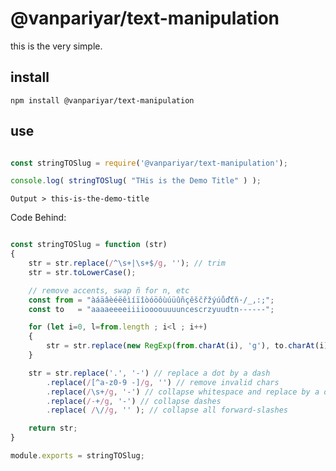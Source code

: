 # @vanpariyar/text-manipulation

this is the very simple.

## install
`npm install @vanpariyar/text-manipulation`

## use
```javascript

const stringTOSlug = require('@vanpariyar/text-manipulation');

console.log( stringTOSlug( "THis is the Demo Title" ) );

```
`Output > this-is-the-demo-title `

Code Behind:

```javascript

const stringTOSlug = function (str)
{
    str = str.replace(/^\s+|\s+$/g, ''); // trim
    str = str.toLowerCase();

    // remove accents, swap ñ for n, etc
    const from = "àáäâèéëêìíïîòóöôùúüûñçěščřžýúůďťň·/_,:;";
    const to   = "aaaaeeeeiiiioooouuuuncescrzyuudtn------";

    for (let i=0, l=from.length ; i<l ; i++)
    {
        str = str.replace(new RegExp(from.charAt(i), 'g'), to.charAt(i));
    }

    str = str.replace('.', '-') // replace a dot by a dash 
        .replace(/[^a-z0-9 -]/g, '') // remove invalid chars
        .replace(/\s+/g, '-') // collapse whitespace and replace by a dash
        .replace(/-+/g, '-') // collapse dashes
        .replace( /\//g, '' ); // collapse all forward-slashes

    return str;
}

module.exports = stringTOSlug;
```